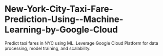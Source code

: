 # New-York-City-Taxi-Fare-Prediction-Using--Machine-Learning-by-Google-Cloud
Predict taxi fares in NYC using ML. Leverage Google Cloud Platform for data processing, model training, and scalability.
